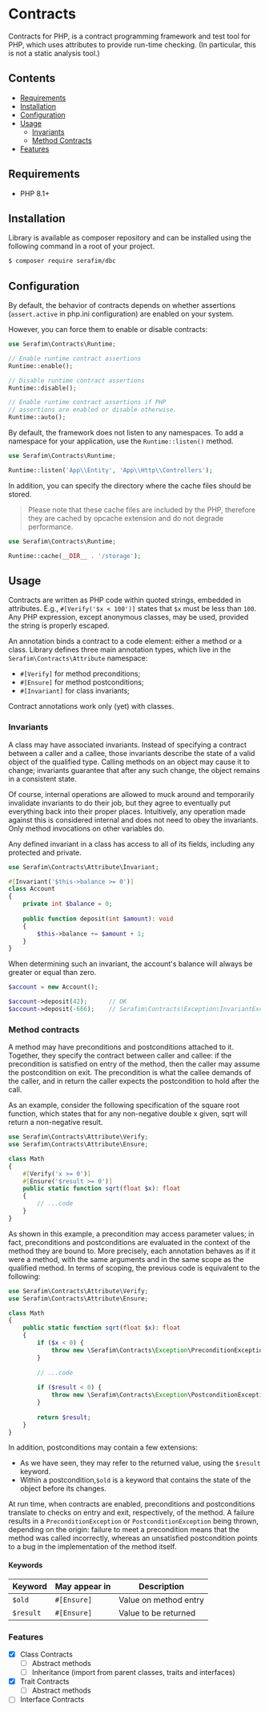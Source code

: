 # Contracts

Contracts for PHP, is a contract programming framework and test tool 
for PHP, which uses attributes to provide run-time checking. 
(In particular, this is not a static analysis tool.)

## Contents

- [Requirements](#requirements)
- [Installation](#installation)
- [Configuration](#configuration)
- [Usage](#usage)
    - [Invariants](#invariants)
    - [Method Contracts](#method-contracts)
- [Features](#features)

## Requirements

- PHP 8.1+

## Installation

Library is available as composer repository and can be installed using the 
following command in a root of your project.

```bash
$ composer require serafim/dbc
```

## Configuration

By default, the behavior of contracts depends on whether assertions 
(`assert.active` in php.ini configuration) are enabled on your system.

However, you can force them to enable or disable contracts:

```php
use Serafim\Contracts\Runtime;

// Enable runtime contract assertions
Runtime::enable();

// Disable runtime contract assertions
Runtime::disable();

// Enable runtime contract assertions if PHP
// assertions are enabled or disable otherwise.
Runtime::auto();
```

By default, the framework does not listen to any namespaces. To add 
a namespace for your application, use the `Runtime::listen()` method.

```php
use Serafim\Contracts\Runtime;

Runtime::listen('App\\Entity', 'App\\Http\\Controllers');
```

In addition, you can specify the directory where the cache 
files should be stored.

> Please note that these cache files are included by the PHP, therefore they 
> are cached by opcache extension and do not degrade performance.

```php
use Serafim\Contracts\Runtime;

Runtime::cache(__DIR__ . '/storage');
```

## Usage

Contracts are written as PHP code within quoted strings, embedded in 
attributes. E.g., `#[Verify('$x < 100')]` states that `$x` must be less 
than `100`. Any PHP expression, except anonymous classes, may be used, 
provided the string is properly escaped.

An annotation binds a contract to a code element: either a method or a class. 
Library defines three main annotation types, which live in the 
`Serafim\Contracts\Attribute` namespace:

- `#[Verify]` for method preconditions;
- `#[Ensure]` for method postconditions;
- `#[Invariant]` for class invariants;

Contract annotations work only (yet) with classes.

### Invariants

A class may have associated invariants. Instead of specifying a contract 
between a caller and a callee, those invariants describe the state of a 
valid object of the qualified type. Calling methods on an object may 
cause it to change; invariants guarantee that after any such change, 
the object remains in a consistent state.

Of course, internal operations are allowed to muck around and temporarily 
invalidate invariants to do their job, but they agree to eventually put 
everything back into their proper places. Intuitively, any operation made 
against this is considered internal and does not need to obey the invariants. 
Only method invocations on other variables do.

Any defined invariant in a class has access to all of its fields, 
including any protected and private.

```php
use Serafim\Contracts\Attribute\Invariant;

#[Invariant('$this->balance >= 0')]
class Account
{
    private int $balance = 0;
    
    public function deposit(int $amount): void
    {
        $this->balance += $amount + 1;
    }
}
```

When determining such an invariant, the account's balance will always be 
greater or equal than zero.

```php
$account = new Account();

$account->deposit(42);      // OK
$account->deposit(-666);    // Serafim\Contracts\Exception\InvariantException: $this->balance >= 0
```

### Method contracts

A method may have preconditions and postconditions attached to it. Together, 
they specify the contract between caller and callee: if the precondition is 
satisfied on entry of the method, then the caller may assume the postcondition 
on exit. The precondition is what the callee demands of the caller, and in 
return the caller expects the postcondition to hold after the call.

As an example, consider the following specification of the square root 
function, which states that for any non-negative double x given, sqrt will 
return a non-negative result.

```php
use Serafim\Contracts\Attribute\Verify;
use Serafim\Contracts\Attribute\Ensure;

class Math
{
    #[Verify('x >= 0')]
    #[Ensure('$result >= 0')]
    public static function sqrt(float $x): float 
    {
        // ...code
    }
}
```

As shown in this example, a precondition may access parameter values; in 
fact, preconditions and postconditions are evaluated in the context of the 
method they are bound to. More precisely, each annotation behaves as if it 
were a method, with the same arguments and in the same scope as the qualified
method. In terms of scoping, the previous code is equivalent to the following:

```php
use Serafim\Contracts\Attribute\Verify;
use Serafim\Contracts\Attribute\Ensure;

class Math
{
    public static function sqrt(float $x): float 
    {
        if ($x < 0) {
            throw new \Serafim\Contracts\Exception\PreconditionException('$x >= 0');
        }
        
        // ...code
        
        if ($result < 0) {
            throw new \Serafim\Contracts\Exception\PostconditionException('$result >= 0');
        }
        
        return $result;
    }
}
```

In addition, postconditions may contain a few extensions:

- As we have seen, they may refer to the returned value, using the `$result`
  keyword.
- Within a postcondition,`$old` is a keyword that contains the state of the 
  object before its changes.

At run time, when contracts are enabled, preconditions and postconditions
translate to checks on entry and exit, respectively, of the method. A failure
results in a `PreconditionException` or `PostconditionException` being thrown,
depending on the origin: failure to meet a precondition means that the method
was called incorrectly, whereas an unsatisfied postcondition points to a bug
in the implementation of the method itself.
  
#### Keywords

| Keyword    | May appear in | Description           |
|------------|---------------|-----------------------|
| `$old`     | `#[Ensure]`   | Value on method entry |
| `$result`  | `#[Ensure]`   | Value to be returned  |

### Features

- [x] Class Contracts
  - [ ] Abstract methods
  - [ ] Inheritance (import from parent classes, traits and interfaces)
- [x] Trait Contracts
  - [ ] Abstract methods
- [ ] Interface Contracts
